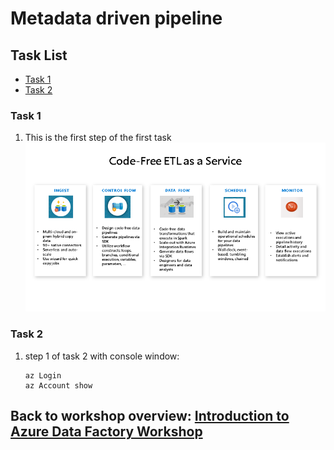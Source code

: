 # Metadata driven pipeline

## Task List

- [Task 1](#Task-1)
- [Task 2](#Task-2)

### Task 1

1. This is the first step of the first task
![Create Blank Experiment](media/image001.png)

### Task 2
1. step 1 of task 2 with console window:
    ```console
    az Login
    az Account show
    ```

## Back to workshop overview: [Introduction to Azure Data Factory Workshop](./readme.md)